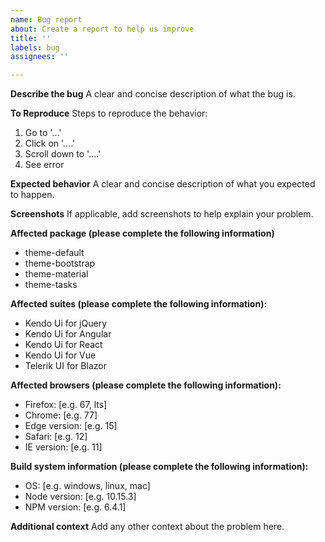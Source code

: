 ```yaml
---
name: Bug report
about: Create a report to help us improve
title: ''
labels: bug
assignees: ''

---
```


**Describe the bug**
A clear and concise description of what the bug is.

**To Reproduce**
Steps to reproduce the behavior:
1. Go to '...'
2. Click on '....'
3. Scroll down to '....'
4. See error

**Expected behavior**
A clear and concise description of what you expected to happen.

**Screenshots**
If applicable, add screenshots to help explain your problem.

**Affected package (please complete the following information)**
* theme-default
* theme-bootstrap
* theme-material
* theme-tasks

**Affected suites (please complete the following information):**
* Kendo Ui for jQuery
* Kendo Ui for Angular
* Kendo Ui for React
* Kendo Ui for Vue
* Telerik UI for Blazor

**Affected browsers (please complete the following information):**
 - Firefox: [e.g. 67, lts]
 - Chrome: [e.g. 77]
 - Edge version: [e.g. 15]
 - Safari: [e.g. 12]
 - IE version: [e.g. 11]

**Build system information (please complete the following information):**
 - OS: [e.g. windows, linux, mac]
 - Node version: [e.g. 10.15.3]
 - NPM version: [e.g. 6.4.1]

**Additional context**
Add any other context about the problem here.
